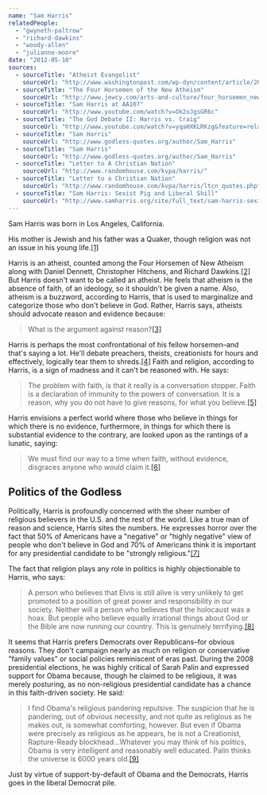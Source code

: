 ```yaml
---
name: "Sam Harris"
relatedPeople:
  - "gwyneth-paltrow"
  - "richard-dawkins"
  - "woody-allen"
  - "julianne-moore"
date: "2012-05-10"
sources:
  - sourceTitle: "Atheist Evangelist"
    sourceUrl: "http://www.washingtonpost.com/wp-dyn/content/article/2006/10/25/AR2006102501998_pf.html"
  - sourceTitle: "The Four Horsemen of the New Atheism"
    sourceUrl: "http://www.jewcy.com/arts-and-culture/four_horsemen_new_atheism"
  - sourceTitle: "Sam Harris at AA107"
    sourceUrl: "http://www.youtube.com/watch?v=Ok2oJgsGR6c"
  - sourceTitle: "The God Debate II: Harris vs. Craig"
    sourceUrl: "http://www.youtube.com/watch?v=yqaHXKLRKzg&feature=related"
  - sourceTitle: "Sam Harris"
    sourceUrl: "http://www.godless-quotes.org/author/Sam_Harris"
  - sourceTitle: "Sam Harris"
    sourceUrl: "http://www.godless-quotes.org/author/Sam_Harris"
  - sourceTitle: "Letter to A Christian Nation"
    sourceUrl: "http://www.randomhouse.com/kvpa/harris/"
  - sourceTitle: "Letter to a Christian Nation"
    sourceUrl: "http://www.randomhouse.com/kvpa/harris/ltcn_quotes.php"
  - sourceTitle: "Sam Harris: Sexist Pig and Liberal Shill"
    sourceUrl: "http://www.samharris.org/site/full_text/sam-harris-sexist-pig-and-liberal-shill"
---
```


Sam Harris was born in Los Angeles, California.

His mother is Jewish and his father was a Quaker, though religion was not an issue in his young life.<a class="source-citation" href="http://www.washingtonpost.com/wp-dyn/content/article/2006/10/25/AR2006102501998_pf.html" title="Atheist Evangelist">[1]</a>

Harris is an atheist, counted among the Four Horsemen of New Atheism along with Daniel Dennett, Christopher Hitchens, and Richard Dawkins.<a class="source-citation" href="http://www.jewcy.com/arts-and-culture/four_horsemen_new_atheism" title="The Four Horsemen of the New Atheism">[2]</a> But Harris doesn't want to be called an atheist. He feels that atheism is the absence of faith, of an ideology, so it shouldn't be given a name. Also, atheism is a buzzword, according to Harris, that is used to marginalize and categorize those who don't believe in God. Rather, Harris says, atheists should advocate reason and evidence because:

>What is the argument against reason?<a class="source-citation" href="http://www.youtube.com/watch?v=Ok2oJgsGR6c" title="Sam Harris at AA107">[3]</a>

Harris is perhaps the most confrontational of his fellow horsemen–and that's saying a lot. He'll debate preachers, theists, creationists for hours and effectively, logically tear them to shreds.<a class="source-citation" href="http://www.youtube.com/watch?v=yqaHXKLRKzg&feature=related" title="The God Debate II: Harris vs. Craig">[4]</a> Faith and religion, according to Harris, is a sign of madness and it can't be reasoned with. He says:

>The problem with faith, is that it really is a conversation stopper. Faith is a declaration of immunity to the powers of conversation. It is a reason, why you do not have to give reasons, for what you believe.<a class="source-citation" href="http://www.godless-quotes.org/author/Sam_Harris" title="Sam Harris">[5]</a>

Harris envisions a perfect world where those who believe in things for which there is no evidence, furthermore, in things for which there is substantial evidence to the contrary, are looked upon as the rantings of a lunatic, saying:

>We must find our way to a time when faith, without evidence, disgraces anyone who would claim it.<a class="source-citation" href="http://www.godless-quotes.org/author/Sam_Harris" title="Sam Harris">[6]</a>

## Politics of the Godless

Politically, Harris is profoundly concerned with the sheer number of religious believers in the U.S. and the rest of the world. Like a true man of reason and science, Harris sites the numbers. He expresses horror over the fact that 50% of Americans have a "negative" or "highly negative" view of people who don't believe in God and 70% of Americans think it is important for any presidential candidate to be "strongly religious."<a class="source-citation" href="http://www.randomhouse.com/kvpa/harris/" title="Letter to A Christian Nation">[7]</a>

The fact that religion plays any role in politics is highly objectionable to Harris, who says:

>A person who believes that Elvis is still alive is very unlikely to get promoted to a position of great power and responsibility in our society. Neither will a person who believes that the holocaust was a hoax. But people who believe equally irrational things about God or the Bible are now running our country. This is genuinely terrifying.<a class="source-citation" href="http://www.randomhouse.com/kvpa/harris/ltcn_quotes.php" title="Letter to a Christian Nation">[8]</a>

It seems that Harris prefers Democrats over Republicans–for obvious reasons. They don't campaign nearly as much on religion or conservative "family values" or social policies reminiscent of eras past. During the 2008 presidential elections, he was highly critical of Sarah Palin and expressed support for Obama because, though he claimed to be religious, it was merely posturing, as no non-religious presidential candidate has a chance in this faith-driven society. He said:

>I find Obama's religious pandering repulsive. The suspicion that he is pandering, out of obvious necessity, and not quite as religious as he makes out, is somewhat comforting, however. But even if Obama were precisely as religious as he appears, he is not a Creationist, Rapture-Ready blockhead…Whatever you may think of his politics, Obama is very intelligent and reasonably well educated. Palin thinks the universe is 6000 years old.<a class="source-citation" href="http://www.samharris.org/site/full_text/sam-harris-sexist-pig-and-liberal-shill" title="Sam Harris: Sexist Pig and Liberal Shill">[9]</a>

Just by virtue of support-by-default of Obama and the Democrats, Harris goes in the liberal Democrat pile.